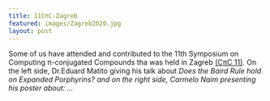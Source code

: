 ```yaml
---
title: 11CπC-Zagreb
featured: images/Zagreb2020.jpg
layout: post
---
```


<p>Some of us have attended and contributed to the 11th Symposium on Computing π-conjugated Compounds tha was held in Zagreb <a href="https://sites.google.com/view/cpic11/home">(CπC 11)</a>. On the left side, Dr.Eduard Matito giving his talk about <i>Does the Baird Rule hold 
on Expanded Porphyrins?<i> and on the right side, Carmelo Naim presenting his poster about: ...</p>
